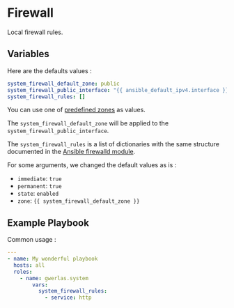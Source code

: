Firewall
========

Local firewall rules.

Variables
---------

Here are the defaults values :

```yaml
system_firewall_default_zone: public
system_firewall_public_interface: "{{ ansible_default_ipv4.interface }}"
system_firewall_rules: []
```

You can use one of [predefined zones](https://firewalld.org/documentation/zone/predefined-zones.html) as values.

The `system_firewall_default_zone` will be applied to the `system_firewall_public_interface`.

The `system_firewall_rules` is a list of dictionaries with the same structure
documented in the [Ansible firewalld module][].

[Ansible firewalld module]: https://docs.ansible.com/ansible/latest/collections/ansible/posix/firewalld_module.html

For some arguments, we changed the default values as is :

- `immediate`: `true`
- `permanent`: `true`
- `state`: `enabled`
- `zone`: `{{ system_firewall_default_zone }}`

Example Playbook
----------------

Common usage :

```yaml
---
- name: My wonderful playbook
  hosts: all
  roles:
    - name: gwerlas.system
        vars:
          system_firewall_rules:
            - service: http
```

